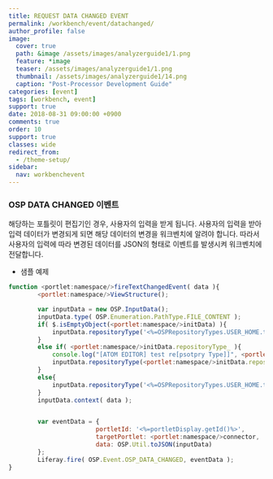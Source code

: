 ```yaml
---
title: REQUEST DATA CHANGED EVENT
permalink: /workbench/event/datachanged/
author_profile: false
image:
  cover: true
  path: &image /assets/images/analyzerguide1/1.png
  feature: *image
  teaser: /assets/images/analyzerguide1/1.png
  thumbnail: /assets/images/analyzerguide1/14.png
  caption: "Post-Processor Development Guide"
categories: [event]
tags: [workbench, event]
support: true
date: 2018-08-31 09:00:00 +0900
comments: true
order: 10
support: true
classes: wide
redirect_from:
  - /theme-setup/
sidebar:
  nav: workbenchevent
---
```


### OSP DATA CHANGED 이벤트
해당하는 포틀릿이 편집기인 경우, 사용자의 입력을 받게 됩니다. 사용자의 입력을 받아 입력 데이터가 변경되게 되면 해당 데이터의 변경을 워크벤치에 알려야 합니다.
따라서 사용자의 입력에 따라 변경된 데이터를 JSON의 형태로 이벤트를 발생시켜 워크벤치에 전달합니다.

- 샘플 예제
```javascript
function <portlet:namespace/>fireTextChangedEvent( data ){
		<portlet:namespace/>ViewStructure();

		var inputData = new OSP.InputData();
		inputData.type( OSP.Enumeration.PathType.FILE_CONTENT );
		if( $.isEmptyObject(<portlet:namespace/>initData) ){
			inputData.repositoryType('<%=OSPRepositoryTypes.USER_HOME.toString()%>');
		}
		else if( <portlet:namespace/>initData.repositoryType_ ){
			console.log("[ATOM EDITOR] test re[psotpry Type]]", <portlet:namespace/>initData);
			inputData.repositoryType(<portlet:namespace/>initData.repositoryType_);
		}
		else{
			inputData.repositoryType('<%=OSPRepositoryTypes.USER_HOME.toString()%>');
		}
		inputData.context( data );


		var eventData = {
		     			portletId: '<%=portletDisplay.getId()%>',
		     			targetPortlet: <portlet:namespace/>connector,
		     			data: OSP.Util.toJSON(inputData)
		};
		Liferay.fire( OSP.Event.OSP_DATA_CHANGED, eventData );
}
```
